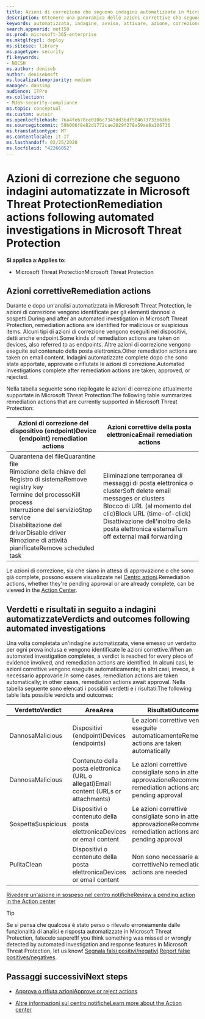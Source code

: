 ```yaml
---
title: Azioni di correzione che seguono indagini automatizzate in Microsoft Threat Protection
description: Ottenere una panoramica delle azioni correttive che seguono le indagini automatizzate in Microsoft Threat Protection
keywords: automatizzata, indagine, avviso, attivare, azione, correzione
search.appverid: met150
ms.prod: microsoft-365-enterprise
ms.mktglfcycl: deploy
ms.sitesec: library
ms.pagetype: security
f1.keywords:
- NOCSH
ms.author: deniseb
author: denisebmsft
ms.localizationpriority: medium
manager: dansimp
audience: ITPro
ms.collection:
- M365-security-compliance
ms.topic: conceptual
ms.custom: autoir
ms.openlocfilehash: 76a4fe678ce0106c7345dd3bdf504673733b63b6
ms.sourcegitcommit: 59b006f8e82d1772cae2029f278a59ae8a106736
ms.translationtype: MT
ms.contentlocale: it-IT
ms.lasthandoff: 02/25/2020
ms.locfileid: "42266052"
---
```

# <a name="remediation-actions-following-automated-investigations-in-microsoft-threat-protection"></a><span data-ttu-id="b7745-104">Azioni di correzione che seguono indagini automatizzate in Microsoft Threat Protection</span><span class="sxs-lookup"><span data-stu-id="b7745-104">Remediation actions following automated investigations in Microsoft Threat Protection</span></span>

<span data-ttu-id="b7745-105">**Si applica a:**</span><span class="sxs-lookup"><span data-stu-id="b7745-105">**Applies to:**</span></span>
- <span data-ttu-id="b7745-106">Microsoft Threat Protection</span><span class="sxs-lookup"><span data-stu-id="b7745-106">Microsoft Threat Protection</span></span>


## <a name="remediation-actions"></a><span data-ttu-id="b7745-107">Azioni correttive</span><span class="sxs-lookup"><span data-stu-id="b7745-107">Remediation actions</span></span>

<span data-ttu-id="b7745-108">Durante e dopo un'analisi automatizzata in Microsoft Threat Protection, le azioni di correzione vengono identificate per gli elementi dannosi o sospetti.</span><span class="sxs-lookup"><span data-stu-id="b7745-108">During and after an automated investigation in Microsoft Threat Protection, remediation actions are identified for malicious or suspicious items.</span></span> <span data-ttu-id="b7745-109">Alcuni tipi di azioni di correzione vengono eseguiti nei dispositivi, detti anche endpoint.</span><span class="sxs-lookup"><span data-stu-id="b7745-109">Some kinds of remediation actions are taken on devices, also referred to as endpoints.</span></span> <span data-ttu-id="b7745-110">Altre azioni di correzione vengono eseguite sul contenuto della posta elettronica.</span><span class="sxs-lookup"><span data-stu-id="b7745-110">Other remediation actions are taken on email content.</span></span> <span data-ttu-id="b7745-111">Indagini automatizzate complete dopo che sono state apportate, approvate o rifiutate le azioni di correzione.</span><span class="sxs-lookup"><span data-stu-id="b7745-111">Automated investigations complete after remediation actions are taken, approved, or rejected.</span></span>

<span data-ttu-id="b7745-112">Nella tabella seguente sono riepilogate le azioni di correzione attualmente supportate in Microsoft Threat Protection:</span><span class="sxs-lookup"><span data-stu-id="b7745-112">The following table summarizes remediation actions that are currently supported in Microsoft Threat Protection:</span></span> 

|<span data-ttu-id="b7745-113">Azioni di correzione del dispositivo (endpoint)</span><span class="sxs-lookup"><span data-stu-id="b7745-113">Device (endpoint) remediation actions</span></span>  |<span data-ttu-id="b7745-114">Azioni correttive della posta elettronica</span><span class="sxs-lookup"><span data-stu-id="b7745-114">Email remediation actions</span></span>  |
|---------|---------|
|<span data-ttu-id="b7745-115">Quarantena del file</span><span class="sxs-lookup"><span data-stu-id="b7745-115">Quarantine file</span></span><br/><span data-ttu-id="b7745-116">Rimozione della chiave del Registro di sistema</span><span class="sxs-lookup"><span data-stu-id="b7745-116">Remove registry key</span></span><br/><span data-ttu-id="b7745-117">Termine del processo</span><span class="sxs-lookup"><span data-stu-id="b7745-117">Kill process</span></span> <br/><span data-ttu-id="b7745-118">Interruzione del servizio</span><span class="sxs-lookup"><span data-stu-id="b7745-118">Stop service</span></span> <br/><span data-ttu-id="b7745-119">Disabilitazione del driver</span><span class="sxs-lookup"><span data-stu-id="b7745-119">Disable driver</span></span> <br/><span data-ttu-id="b7745-120">Rimozione di attività pianificate</span><span class="sxs-lookup"><span data-stu-id="b7745-120">Remove scheduled task</span></span>      |<span data-ttu-id="b7745-121">Eliminazione temporanea di messaggi di posta elettronica o cluster</span><span class="sxs-lookup"><span data-stu-id="b7745-121">Soft delete email messages or clusters</span></span><br/><span data-ttu-id="b7745-122">Blocco di URL (al momento del clic)</span><span class="sxs-lookup"><span data-stu-id="b7745-122">Block URL (time-of-click)</span></span><br/><span data-ttu-id="b7745-123">Disattivazione dell'inoltro della posta elettronica esterna</span><span class="sxs-lookup"><span data-stu-id="b7745-123">Turn off external mail forwarding</span></span>          |

<span data-ttu-id="b7745-124">Le azioni di correzione, sia che siano in attesa di approvazione o che sono già complete, possono essere visualizzate nel [Centro azioni](https://docs.microsoft.com/microsoft-365/security/mtp/mtp-action-center).</span><span class="sxs-lookup"><span data-stu-id="b7745-124">Remediation actions, whether they're pending approval or are already complete, can be viewed in the [Action Center](https://docs.microsoft.com/microsoft-365/security/mtp/mtp-action-center).</span></span>

## <a name="verdicts-and-outcomes-following-automated-investigations"></a><span data-ttu-id="b7745-125">Verdetti e risultati in seguito a indagini automatizzate</span><span class="sxs-lookup"><span data-stu-id="b7745-125">Verdicts and outcomes following automated investigations</span></span>

<span data-ttu-id="b7745-126">Una volta completata un'indagine automatizzata, viene emesso un verdetto per ogni prova inclusa e vengono identificate le azioni correttive.</span><span class="sxs-lookup"><span data-stu-id="b7745-126">When an automated investigation completes, a verdict is reached for every piece of evidence involved, and remediation actions are identified.</span></span> <span data-ttu-id="b7745-127">In alcuni casi, le azioni correttive vengono eseguite automaticamente; in altri casi, invece, è necessario approvarle.</span><span class="sxs-lookup"><span data-stu-id="b7745-127">In some cases, remediation actions are taken automatically; in other cases, remediation actions await approval.</span></span> <span data-ttu-id="b7745-128">Nella tabella seguente sono elencati i possibili verdetti e i risultati:</span><span class="sxs-lookup"><span data-stu-id="b7745-128">The following table lists possible verdicts and outcomes:</span></span>

|<span data-ttu-id="b7745-129">Verdetto</span><span class="sxs-lookup"><span data-stu-id="b7745-129">Verdict</span></span>    |<span data-ttu-id="b7745-130">Area</span><span class="sxs-lookup"><span data-stu-id="b7745-130">Area</span></span>   |<span data-ttu-id="b7745-131">Risultati</span><span class="sxs-lookup"><span data-stu-id="b7745-131">Outcomes</span></span>|
|------|------|------|
|<span data-ttu-id="b7745-132">Dannosa</span><span class="sxs-lookup"><span data-stu-id="b7745-132">Malicious</span></span>  |<span data-ttu-id="b7745-133">Dispositivi (endpoint)</span><span class="sxs-lookup"><span data-stu-id="b7745-133">Devices (endpoints)</span></span>    |<span data-ttu-id="b7745-134">Le azioni correttive vengono eseguite automaticamente</span><span class="sxs-lookup"><span data-stu-id="b7745-134">Remediation actions are taken automatically</span></span>|
|<span data-ttu-id="b7745-135">Dannosa</span><span class="sxs-lookup"><span data-stu-id="b7745-135">Malicious</span></span>  |<span data-ttu-id="b7745-136">Contenuto della posta elettronica (URL o allegati)</span><span class="sxs-lookup"><span data-stu-id="b7745-136">Email content (URLs or attachments)</span></span> | <span data-ttu-id="b7745-137">Le azioni correttive consigliate sono in attesa di approvazione</span><span class="sxs-lookup"><span data-stu-id="b7745-137">Recommended remediation actions are pending approval</span></span>|
|<span data-ttu-id="b7745-138">Sospetta</span><span class="sxs-lookup"><span data-stu-id="b7745-138">Suspicious</span></span> |<span data-ttu-id="b7745-139">Dispositivi o contenuto della posta elettronica</span><span class="sxs-lookup"><span data-stu-id="b7745-139">Devices or email content</span></span> |<span data-ttu-id="b7745-140">Le azioni correttive consigliate sono in attesa di approvazione</span><span class="sxs-lookup"><span data-stu-id="b7745-140">Recommended remediation actions are pending approval</span></span>|
|<span data-ttu-id="b7745-141">Pulita</span><span class="sxs-lookup"><span data-stu-id="b7745-141">Clean</span></span>  |<span data-ttu-id="b7745-142">Dispositivi o contenuto della posta elettronica</span><span class="sxs-lookup"><span data-stu-id="b7745-142">Devices or email content</span></span>   |<span data-ttu-id="b7745-143">Non sono necessarie azioni correttive</span><span class="sxs-lookup"><span data-stu-id="b7745-143">No remediation actions are needed</span></span>|

[<span data-ttu-id="b7745-144">Rivedere un'azione in sospeso nel centro notifiche</span><span class="sxs-lookup"><span data-stu-id="b7745-144">Review a pending action in the Action center</span></span>](mtp-autoir-actions.md#review-a-pending-action-in-the-action-center)

> [!TIP]
> <span data-ttu-id="b7745-145">Se si pensa che qualcosa è stato perso o rilevato erroneamente dalle funzionalità di analisi e risposta automatizzate in Microsoft Threat Protection, fatecelo sapere!</span><span class="sxs-lookup"><span data-stu-id="b7745-145">If you think something was missed or wrongly detected by automated investigation and response features in Microsoft Threat Protection, let us know!</span></span> <span data-ttu-id="b7745-146">[Segnala falsi positivi/negativi](mtp-autoir-report-false-positives-negatives.md).</span><span class="sxs-lookup"><span data-stu-id="b7745-146">[Report false positives/negatives](mtp-autoir-report-false-positives-negatives.md).</span></span>

## <a name="next-steps"></a><span data-ttu-id="b7745-147">Passaggi successivi</span><span class="sxs-lookup"><span data-stu-id="b7745-147">Next steps</span></span>

- [<span data-ttu-id="b7745-148">Approva o rifiuta azioni</span><span class="sxs-lookup"><span data-stu-id="b7745-148">Approve or reject actions</span></span>](https://docs.microsoft.com/microsoft-365/security/mtp/mtp-autoir-actions)

- [<span data-ttu-id="b7745-149">Altre informazioni sul centro notifiche</span><span class="sxs-lookup"><span data-stu-id="b7745-149">Learn more about the Action center</span></span>](https://docs.microsoft.com/microsoft-365/security/mtp/mtp-action-center)
